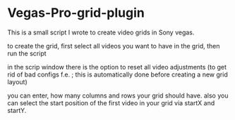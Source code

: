 # Vegas-Pro-grid-plugin
This is a small script I wrote to create video grids in Sony vegas.

to create the grid, first select all videos you want to have in the grid, then run the script

in the scrip window there is the option to reset all video adjustments (to get rid of bad configs f.e. ; this is automatically done before creating a new grid layout)

you can enter, how many columns and rows your grid should have.
also you can select the start position of the first video in your grid via startX and startY.


